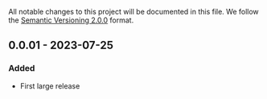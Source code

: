 All notable changes to this project will be documented in this file.
We follow the [Semantic Versioning 2.0.0](http://semver.org/) format.


## 0.0.01 - 2023-07-25

### Added

- First large release
